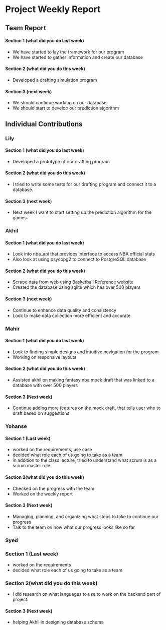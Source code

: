 # Project Weekly Report
## Team Report
#### Section 1 (what did you do last week)
* We have started to lay the framework for our program
* We have started to gather information and create our database
#### Section 2 (what did you do this week)
* Developed a drafting simulation program
#### Section 3 (next week)
* We should continue working on our database
* We should start to develop our prediction algorithm
## Individual Contributions
### Lily
#### Section 1 (what did you do last week)
* Developed a prototype of our drafting program
#### Section 2 (what did you do this week)
* I tried to write some tests for our drafting program and connect it to a database.
#### Section 3 (next week)
* Next week I want to start setting up the prediction algorithm for the games.
### Akhil
#### Section 1 (what did you do last week)
* Look into nba_api that provides interface to access NBA official stats
* Also look at using psycopg2 to connect to PostgreSQL database 
#### Section 2 (what did you do this week)
* Scrape data from web using Basketball Reference website
* Created the database using sqlite which has over 500 players 
#### Section 3 (next week)
* Continue to enhance data quality and consistency
* Look to make data collection more efficient and accurate
### Mahir
#### Section 1 (what did you do last week) 
* Look to finding simple designs and intuitive navigation for the program
* Working on responsive layouts
#### Section 2 (what did you do this week) 
* Assisted akhil on making fantasy nba mock draft that was linked to a database with over 500 players
#### Section 3 (Next week)
* Continue adding more features on the mock draft, that tells user who to draft based on suggestions 
### Yohanse
#### Section 1 (Last week)
* worked on the requirements, use case
* decided what role each of us going to take as a team
* in addition to the class lecture, tried to understand what scrum is as a scrum master role
#### Section 2(what did you do this week)
* Checked on the progress with the team
* Worked on the weekly report
#### Section 3 (Next week)
* Managing, planning, and organizing what steps to take to continue our progress
* Talk to the team on how what our progress looks like so far
### Syed 
### Section 1 (Last week)
* worked on the requirements
* decided what role each of us going to take as a team
### Section 2(what did you do this week)
* I did research on what languages to use to work on the backend part of project.
#### Section 3 (Next week)
* helping Akhil in designing database schema 
